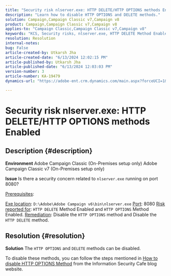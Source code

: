 ```yaml
---
title: "Security risk nlserver.exe: HTTP DELETE/HTTP OPTIONS methods Enabled"
description: "Learn how to disable HTTP OPTIONS and DELETE methods."
solution: Campaign,Campaign Classic v7,Campaign v8
product: Campaign,Campaign Classic v7,Campaign v8
applies-to: "Campaign Classic,Campaign Classic v7,Campaign v8"
keywords: "KCS, Security risks, nlserver.exe, HTTP DELETE Method Enabled, HTTP OPTIONS Method Enabled, FAQ, ACC, Adobe Campaign Classic, Adobe Campaign Classic v7"
resolution: Resolution
internal-notes: 
bug: False
article-created-by: Utkarsh Jha
article-created-date: "6/13/2024 12:02:15 PM"
article-published-by: Utkarsh Jha
article-published-date: "6/13/2024 12:03:03 PM"
version-number: 3
article-number: KA-19479
dynamics-url: "https://adobe-ent.crm.dynamics.com/main.aspx?forceUCI=1&pagetype=entityrecord&etn=knowledgearticle&id=4e9f96c3-7c29-ef11-840a-00224808decd"

---
```

# Security risk nlserver.exe: HTTP DELETE/HTTP OPTIONS methods Enabled

## Description {#description}


<b>Environment</b>
 Adobe Campaign Classic (On-Premises setup only)
 Adobe Campaign Classic v7 (On-Premises setup only)

<b>Issue</b>
 Is there a security concern related to `nlserver.exe` running on port 8080?

<u>Prerequisites</u>:

<u>Exe location</u>: `D:\Adobe\Adobe Campaign v6\bin\nlserver.exe`
<u>Port</u>: 8080
<u>Risk reported for</u>: `HTTP DELETE` Method Enabled and `HTTP OPTIONS` Method Enabled.
<u>Remediation</u>: Disable the `HTTP OPTIONS` method and Disable the `HTTP DELETE` method.


## Resolution {#resolution}


<b>Solution</b>
The `HTTP OPTIONS` and `DELETE` methods can be disabled.

To disable these methods, you can follow the steps mentioned in [How to disable HTTP OPTIONS Method](https://protonts.wordpress.com/2013/08/15/how-to-disable-http-options-method/) from the Information Security Cafe blog website.
